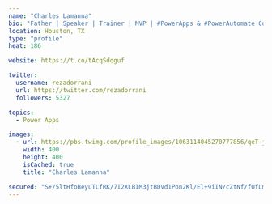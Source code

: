 ```yaml
---
name: "Charles Lamanna"
bio: "Father | Speaker | Trainer | MVP | #PowerApps & #PowerAutomate Community Super User | YouTuber Right-pointing triangle http://youtube.com/c/rezadorrani | Learn - Share - Clockwise rightwards and leftwards open circle arrows"
location: Houston, TX
type: "profile"
heat: 186

website: https://t.co/tAcqSdqguf

twitter:
  username: rezadorrani
  url: https://twitter.com/rezadorrani
  followers: 5327

topics:
  - Power Apps

images:
  - url: https://pbs.twimg.com/profile_images/1063114045270777856/qeT-jpWr_400x400.jpg
    width: 400
    height: 400
    isCached: true
    title: "Charles Lamanna"

secured: "S+/5ltHfoBeyuTLfRK/7I2XLBIM3jtBDVd1Pon2Kl/El+9iIN/cZtNf/fUfLmHB/H3Uuhr44N5mQyZZoKbvVpePpULt68lL6CvdqeyDXEEWyZ2nOp3qQYj95c6AGAG0+QAZx1J1EyTHw+tglNnaQdh+KaPSA0HhgHQslbSLdikZEHHWz5U6X23iT3USl+WO2EGe7fJ8tAQfLP4GNAh25wpvKI/cuF/4g69ZoRuRPq3SDBj8xA7COF+ukv9yVm+G6+zeBAmLd3uGl64lSO4oSE4tA658dyQiucR/MA0EL2FIs3+X+pF6kKjXim2GfkE2Pam7VwXhpNBqTsvNDTvJABEDA7idpTLp3im6q8fU8mJNqUiAlDLwtIDEUpY2UEnpOB03F8ZBrN6kYhbfGxVqgH6+cmVQSmQdRVAlBx0S7Aw4=;omyQmHS8AVkq+Of1zoS/Sw=="
---
```


